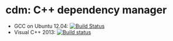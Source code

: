 # cdm: C++ dependency manager

* GCC on Ubuntu 12.04: [![Build Status](https://travis-ci.org/TyRoXx/cdm.svg)](https://travis-ci.org/TyRoXx/cdm)
* Visual C++ 2013: [![Build status](https://ci.appveyor.com/api/projects/status/gicp12vo9mldy1fa?svg=true)](https://ci.appveyor.com/project/TyRoXx/cdm)
